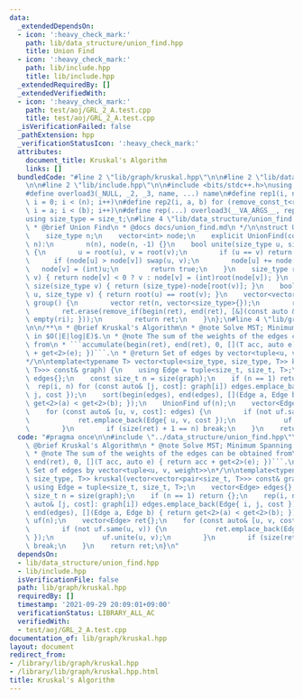 ```yaml
---
data:
  _extendedDependsOn:
  - icon: ':heavy_check_mark:'
    path: lib/data_structure/union_find.hpp
    title: Union Find
  - icon: ':heavy_check_mark:'
    path: lib/include.hpp
    title: lib/include.hpp
  _extendedRequiredBy: []
  _extendedVerifiedWith:
  - icon: ':heavy_check_mark:'
    path: test/aoj/GRL_2_A.test.cpp
    title: test/aoj/GRL_2_A.test.cpp
  _isVerificationFailed: false
  _pathExtension: hpp
  _verificationStatusIcon: ':heavy_check_mark:'
  attributes:
    document_title: Kruskal's Algorithm
    links: []
  bundledCode: "#line 2 \"lib/graph/kruskal.hpp\"\n\n#line 2 \"lib/data_structure/union_find.hpp\"\
    \n\n#line 2 \"lib/include.hpp\"\n\n#include <bits/stdc++.h>\nusing namespace std;\n\
    #define overload3(_NULL, _2, _3, name, ...) name\n#define rep1(i, n) for (remove_const_t<remove_reference_t<decltype(n)>>\
    \ i = 0; i < (n); i++)\n#define rep2(i, a, b) for (remove_const_t<remove_reference_t<decltype(b)>>\
    \ i = a; i < (b); i++)\n#define rep(...) overload3(__VA_ARGS__, rep2, rep1)(__VA_ARGS__)\n\
    using size_type = size_t;\n#line 4 \"lib/data_structure/union_find.hpp\"\n\n/**\n\
    \ * @brief Union Find\n * @docs docs/union_find.md\n */\n\nstruct UnionFind {\n\
    \    size_type n;\n    vector<int> node;\n    explicit UnionFind(const size_type\
    \ n):\n        n(n), node(n, -1) {}\n    bool unite(size_type u, size_type v)\
    \ {\n        u = root(u), v = root(v);\n        if (u == v) return false;\n  \
    \      if (node[u] > node[v]) swap(u, v);\n        node[u] += node[v];\n     \
    \   node[v] = (int)u;\n        return true;\n    }\n    size_type root(size_type\
    \ v) { return node[v] < 0 ? v : node[v] = (int)root(node[v]); }\n    size_type\
    \ size(size_type v) { return (size_type)-node[root(v)]; }\n    bool same(size_type\
    \ u, size_type v) { return root(u) == root(v); }\n    vector<vector<size_type>>\
    \ group() {\n        vector ret(n, vector<size_type>{});\n        rep(i, n) ret[root(i)].push_back(i);\n\
    \        ret.erase(remove_if(begin(ret), end(ret), [&](const auto &ri) { return\
    \ empty(ri); }));\n        return ret;\n    }\n};\n#line 4 \"lib/graph/kruskal.hpp\"\
    \n\n/**\n * @brief Kruskal's Algorithm\n * @note Solve MST; Minimum Spanning Tree\
    \ in $O(|E|log|E)$.\n * @note The sum of the weights of the edges can be obtained\
    \ from\n * ```accumulate(begin(ret), end(ret), 0, [](T acc, auto e) { return acc\
    \ + get<2>(e); })```.\n * @return Set of edges by vector<tuple<u, v, weight>>\n\
    */\n\ntemplate<typename T> vector<tuple<size_type, size_type, T>> kruskal(vector<vector<pair<size_t,\
    \ T>>> const& graph) {\n    using Edge = tuple<size_t, size_t, T>;\n    vector<Edge>\
    \ edges{};\n    const size_t n = size(graph);\n    if (n == 1) return {};\n  \
    \  rep(i, n) for (const auto& [j, cost]: graph[i]) edges.emplace_back(Edge{ i,\
    \ j, cost });\n    sort(begin(edges), end(edges), [](Edge a, Edge b) { return\
    \ get<2>(a) < get<2>(b); });\n    UnionFind uf(n);\n    vector<Edge> ret{};\n\
    \    for (const auto& [u, v, cost]: edges) {\n        if (not uf.same(u, v)) {\n\
    \            ret.emplace_back(Edge{ u, v, cost });\n            uf.unite(u, v);\n\
    \        }\n        if (size(ret) + 1 == n) break;\n    }\n    return ret;\n}\n"
  code: "#pragma once\n\n#include \"../data_structure/union_find.hpp\"\n\n/**\n *\
    \ @brief Kruskal's Algorithm\n * @note Solve MST; Minimum Spanning Tree in $O(|E|log|E)$.\n\
    \ * @note The sum of the weights of the edges can be obtained from\n * ```accumulate(begin(ret),\
    \ end(ret), 0, [](T acc, auto e) { return acc + get<2>(e); })```.\n * @return\
    \ Set of edges by vector<tuple<u, v, weight>>\n*/\n\ntemplate<typename T> vector<tuple<size_type,\
    \ size_type, T>> kruskal(vector<vector<pair<size_t, T>>> const& graph) {\n   \
    \ using Edge = tuple<size_t, size_t, T>;\n    vector<Edge> edges{};\n    const\
    \ size_t n = size(graph);\n    if (n == 1) return {};\n    rep(i, n) for (const\
    \ auto& [j, cost]: graph[i]) edges.emplace_back(Edge{ i, j, cost });\n    sort(begin(edges),\
    \ end(edges), [](Edge a, Edge b) { return get<2>(a) < get<2>(b); });\n    UnionFind\
    \ uf(n);\n    vector<Edge> ret{};\n    for (const auto& [u, v, cost]: edges) {\n\
    \        if (not uf.same(u, v)) {\n            ret.emplace_back(Edge{ u, v, cost\
    \ });\n            uf.unite(u, v);\n        }\n        if (size(ret) + 1 == n)\
    \ break;\n    }\n    return ret;\n}\n"
  dependsOn:
  - lib/data_structure/union_find.hpp
  - lib/include.hpp
  isVerificationFile: false
  path: lib/graph/kruskal.hpp
  requiredBy: []
  timestamp: '2021-09-29 20:09:01+09:00'
  verificationStatus: LIBRARY_ALL_AC
  verifiedWith:
  - test/aoj/GRL_2_A.test.cpp
documentation_of: lib/graph/kruskal.hpp
layout: document
redirect_from:
- /library/lib/graph/kruskal.hpp
- /library/lib/graph/kruskal.hpp.html
title: Kruskal's Algorithm
---
```

